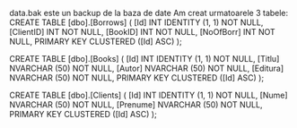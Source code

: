 data.bak este un backup de la baza de date
Am creat urmatoarele 3 tabele:
CREATE TABLE [dbo].[Borrows] (
    [Id]       INT IDENTITY (1, 1) NOT NULL,
    [ClientID] INT NOT NULL,
    [BookID]   INT NOT NULL,
    [NoOfBorr] INT NOT NULL,
    PRIMARY KEY CLUSTERED ([Id] ASC)
);

CREATE TABLE [dbo].[Books] (
    [Id]      INT IDENTITY (1, 1) NOT NULL,
    [Titlu]   NVARCHAR (50) NOT NULL,
    [Autor]   NVARCHAR (50) NOT NULL,
    [Editura] NVARCHAR (50) NOT NULL,
    PRIMARY KEY CLUSTERED ([Id] ASC)
);

CREATE TABLE [dbo].[Clients] (
    [Id]      INT IDENTITY (1, 1) NOT NULL,
    [Nume]    NVARCHAR (50) NOT NULL,
    [Prenume] NVARCHAR (50) NOT NULL,
    PRIMARY KEY CLUSTERED ([Id] ASC)
);
